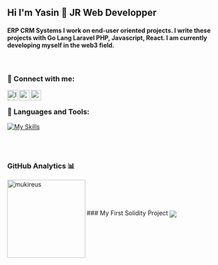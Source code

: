 ## Hi I'm Yasin 👋  JR Web Developper

#### ERP CRM Systems I work on end-user oriented projects. I write these projects with Go Lang Laravel PHP, Javascript, React. I am currently developing myself in the web3 field.



<br />

### 📩 Connect with me:

[<img align="left" alt="linkedin | LinkedIn" width="24px" src="https://raw.githubusercontent.com/peterthehan/peterthehan/master/assets/linkedin.svg" />][linkedin]
[<img align="left" height="24" width="24" src="https://cdn.jsdelivr.net/npm/simple-icons@v4/icons/instagram.svg" />][instagram]
[<img align="left" height="24" width="24" src="https://cdn.jsdelivr.net/npm/simple-icons@v4/icons/gmail.svg" />][gmail]

<br />

### 🔧 Languages and Tools:


[![My Skills](https://skills.thijs.gg/icons?i=html,js,jquery,php,go,mongodb,mysql,postgres,git,&theme=dark)](https://skills.thijs.gg)





<br />
<br />

### GitHub Analytics 📊

  <img height="180em" align="left" src="https://github-readme-stats.vercel.app/api/top-langs?username=yasinyumrutepe&show_icons=true&locale=en&layout=compact&langs_count=8&theme=radical" alt="mukireus"/>
</a>

<br />
<br />

[instagram]: https://www.instagram.com/yasin.ymrtp
[linkedin]: https://www.linkedin.com/in/yasin-yumrutepe/
[gmail]: mailto:yasinyt1834@gmail.com

<br />
<br />
### My First Solidity Project 
<a href="https://github.com/yasinyumrutepe/counter-solidity">
  <img align="center" src="https://github-readme-stats.vercel.app/api/pin/?username=yasinyumrutepe&repo=counter-solidity" />
</a>
